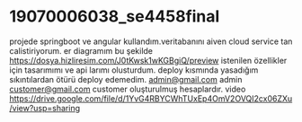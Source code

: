 # 19070006038_se4458final
projede springboot ve angular kullandım.veritabanını aiven cloud service tan calistiriyorum.
er diagramım bu şekilde https://dosya.hizliresim.com/J0tKwsk1wKGBgiQ/preview
istenilen özellikler için tasarımımı ve api larımı olusturdum.
deploy kısmında yasadığım sıkıntılardan ötürü deploy edemedim.
admin@gmail.com admin
customer@gmail.com customer oluşturulmuş hesaplardır.
video https://drive.google.com/file/d/1YvG4RBYCWhTUxEp4OmV2OVQI2cx06ZXu/view?usp=sharing
